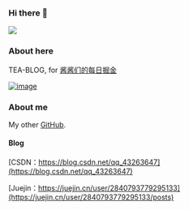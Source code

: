 ### Hi there 👋

<!--
**tea-blog/tea-blog** is a ✨ _special_ ✨ repository because its `README.md` (this file) appears on your GitHub profile.

Here are some ideas to get you started:

- 🔭 I’m currently working on ...
- 🌱 I’m currently learning ...
- 👯 I’m looking to collaborate on ...
- 🤔 I’m looking for help with ...
- 💬 Ask me about ...
- 📫 How to reach me: ...
- 😄 Pronouns: ...
- ⚡ Fun fact: ...
-->

![](https://github-readme-stats.vercel.app/api?username=tea-blog)
### About here
TEA-BLOG, for [酱酱们的每日掘金](https://juejin.cn/user/2819602825362840)

<a href="https://juejin.cn/user/2819602825362840">![image](https://user-images.githubusercontent.com/68322136/221186462-af41c1df-b439-48f6-893e-d53226d9c8e6.png)</a>

### About me
My other [GitHub](https://github.com/NanFangZhe404).
#### Blog
[CSDN：https://blog.csdn.net/qq_43263647](https://blog.csdn.net/qq_43263647)

[Juejin：https://juejin.cn/user/2840793779295133](https://juejin.cn/user/2840793779295133/posts)
 
